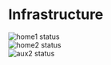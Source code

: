 # Infrastructure

![home1 status](https://healthchecks.io/badge/4a92e730-88bb-481d-bcfd-7e14b94d20a8/kYSXYuZ1/home1.svg)  
![home2 status](https://healthchecks.io/badge/4a92e730-88bb-481d-bcfd-7e14b94d20a8/FbB3rKqt/home2.svg)  
![aux2 status](https://healthchecks.io/badge/4a92e730-88bb-481d-bcfd-7e14b94d20a8/GhOHabf6/aux2.svg)  
